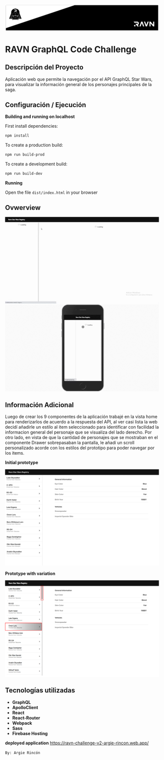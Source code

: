 ![RAVN challenge cover](./src/assets/img/cover.png)

# RAVN GraphQL Code Challenge

## Descripción del Proyecto
Aplicación web que permite la navegación por el API GraphQL Star Wars, para visualizar la información general de los personajes principales de la saga.

## Configuración / Ejecución

**Building and running on localhost**

First install dependencies:

```sh
npm install
```

To create a production build:

```sh
npm run build-prod
```

To create a development build:

```sh
npm run build-dev
```

**Running**

Open the file `dist/index.html` in your browser


## Ovwerview
![View app](./src/assets/img/view-app.gif)
![View app mobile](./src/assets/img/view-app-mobile.gif)

## Información Adicional

Luego de crear los 9 componentes de la aplicación trabajé en la vista home para renderizarlos de acuerdo a la respuesta del API, al ver casi lista la web decidí añadirle un estilo al item seleccionado para identificar con facilidad la informacion general del personaje que se visualiza del lado derecho. Por otro lado, en vista de que la cantidad de personajes que se mostraban en el componente Drawer sobrepasaban la pantalla, le añadí un scroll personalizado acorde con los estilos del prototipo para poder navegar por los items.

**Initial prototype**

![Initial prototype](./src/assets/img/initial-prototype.png)

**Prototype with variation**

![Prototype with variation](./src/assets/img/prototype-with-variation.png)

## Tecnologías utilizadas
- **GraphQL**
- **ApolloClient**
- **React**
- **React-Router**
- **Webpack**
- **Sass**
- **Firebase Hosting**

**deployed application**
https://ravn-challenge-v2-argie-rincon.web.app/

```By: Argie Rincón```